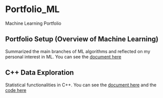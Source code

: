 # Portfolio_ML
Machine Learning Portfolio

## Portfolio Setup (Overview of Machine Learning)
Summarized the main branches of ML algorithms and reflected on my personal interest in ML.
You can see the [document here](Overview_of_ML.pdf)

## C++ Data Exploration
Statistical functionalities in C++.
You can see the [document here](Data_Exploration.docx) and the [code here](data_exploration.cpp)

